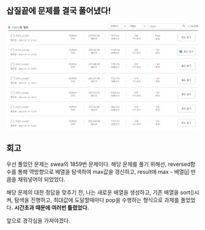 ## 삽질끝에 문제를 결국 풀어냈다!

![alt text](images/image.png)


## 회고
우선 풀었던 문제는 swea의 1859번 문제이다.
해당 문제를 풀기 위해선, reversed함수를 통해 역방향으로 배열을 탐색하여
max값을 갱신하고, result에 max - 배열[j] 만큼을 채워넣어야 되었었다.

해당 문제의 대한 정답을 맞추기 전, 나는 새로운 배열을 생성하고,
기존 배열을 sort()시켜, 탐색을 진행하고, 최대값에 도달할때마다 pop을 수행하는 형식으로 과제를 풀었었다. **시간초과 때문에 여러번 틀렸었다.**

앞으로 경각심을 가져야겠다.